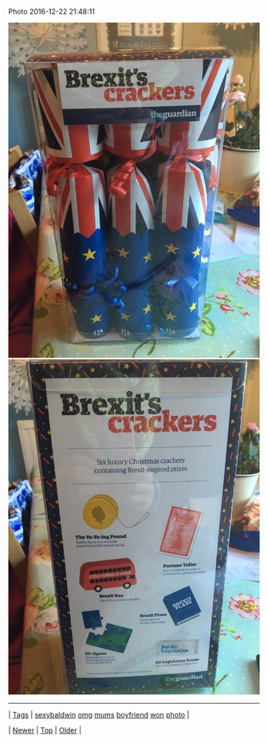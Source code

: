 <!--
title: Photo 2016-12-22 21
date: 2020-06-28T15:27:00.145Z
tags: sexybaldwin, omg, mums, boyfriend, won, photo
-->


Photo 2016-12-22 21:48:11

![](154821206704-0.jpg)
![](154821206704-1.jpg)

<!--BOTTOM-POST-NAVIGATION-->
---

| [Tags](tags.md) | [sexybaldwin](tag-sexybaldwin.md) [omg](tag-omg.md) [mums](tag-mums.md) [boyfriend](tag-boyfriend.md) [won](tag-won.md) [photo](tag-photo.md) |

| [Newer](154820338064.md) | [Top](index.md) | [Older](154844100104.md) |